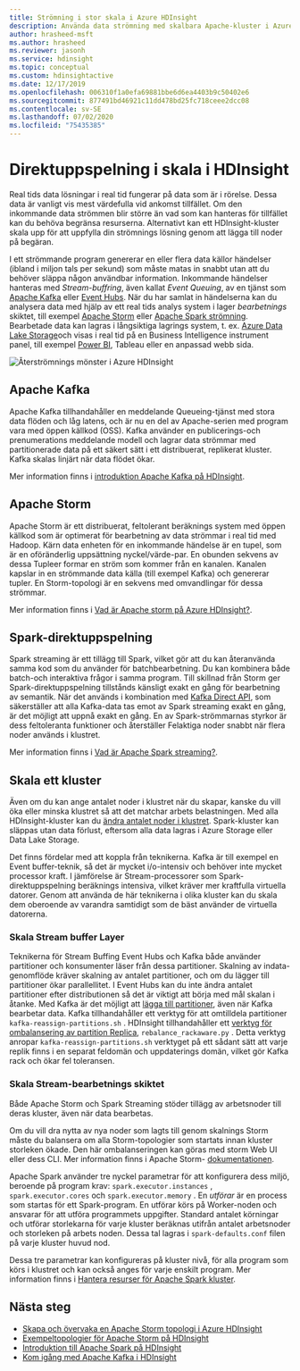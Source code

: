 ```yaml
---
title: Strömning i stor skala i Azure HDInsight
description: Använda data strömning med skalbara Apache-kluster i Azure HDInsight.
author: hrasheed-msft
ms.author: hrasheed
ms.reviewer: jasonh
ms.service: hdinsight
ms.topic: conceptual
ms.custom: hdinsightactive
ms.date: 12/17/2019
ms.openlocfilehash: 006310f1a0efa69881bbe6d6ea4403b9c50402e6
ms.sourcegitcommit: 877491bd46921c11dd478bd25fc718ceee2dcc08
ms.contentlocale: sv-SE
ms.lasthandoff: 07/02/2020
ms.locfileid: "75435385"
---
```

# <a name="streaming-at-scale-in-hdinsight"></a>Direktuppspelning i skala i HDInsight

Real tids data lösningar i real tid fungerar på data som är i rörelse. Dessa data är vanligt vis mest värdefulla vid ankomst tillfället. Om den inkommande data strömmen blir större än vad som kan hanteras för tillfället kan du behöva begränsa resurserna. Alternativt kan ett HDInsight-kluster skala upp för att uppfylla din strömnings lösning genom att lägga till noder på begäran.

I ett strömmande program genererar en eller flera data källor händelser (ibland i miljon tals per sekund) som måste matas in snabbt utan att du behöver släppa någon användbar information. Inkommande händelser hanteras med *Stream-buffring*, även kallat *Event Queuing*, av en tjänst som [Apache Kafka](kafka/apache-kafka-introduction.md) eller [Event Hubs](https://azure.microsoft.com/services/event-hubs/). När du har samlat in händelserna kan du analysera data med hjälp av ett real tids analys system i lager *bearbetnings* skiktet, till exempel [Apache Storm](storm/apache-storm-overview.md) eller [Apache Spark strömning](spark/apache-spark-streaming-overview.md). Bearbetade data kan lagras i långsiktiga lagrings system, t. ex. [Azure Data Lake Storage](https://azure.microsoft.com/services/storage/data-lake-storage/)och visas i real tid på en Business Intelligence instrument panel, till exempel [Power BI](https://powerbi.microsoft.com), Tableau eller en anpassad webb sida.

![Återströmnings mönster i Azure HDInsight](./media/hdinsight-streaming-at-scale-overview/HDInsight-streaming-patterns.png)

## <a name="apache-kafka"></a>Apache Kafka

Apache Kafka tillhandahåller en meddelande Queueing-tjänst med stora data flöden och låg latens, och är nu en del av Apache-serien med program vara med öppen källkod (OSS). Kafka använder en publicerings-och prenumerations meddelande modell och lagrar data strömmar med partitionerade data på ett säkert sätt i ett distribuerat, replikerat kluster. Kafka skalas linjärt när data flödet ökar.

Mer information finns i [introduktion Apache Kafka på HDInsight](kafka/apache-kafka-introduction.md).

## <a name="apache-storm"></a>Apache Storm

Apache Storm är ett distribuerat, feltolerant beräknings system med öppen källkod som är optimerat för bearbetning av data strömmar i real tid med Hadoop. Kärn data enheten för en inkommande händelse är en tupel, som är en oföränderlig uppsättning nyckel/värde-par. En obunden sekvens av dessa Tupleer formar en ström som kommer från en kanalen. Kanalen kapslar in en strömmande data källa (till exempel Kafka) och genererar tupler. En Storm-topologi är en sekvens med omvandlingar för dessa strömmar.

Mer information finns i [Vad är Apache storm på Azure HDInsight?](storm/apache-storm-overview.md).

## <a name="spark-streaming"></a>Spark-direktuppspelning

Spark streaming är ett tillägg till Spark, vilket gör att du kan återanvända samma kod som du använder för batchbearbetning. Du kan kombinera både batch-och interaktiva frågor i samma program. Till skillnad från Storm ger Spark-direktuppspelning tillstånds känsligt exakt en gång för bearbetning av semantik. När det används i kombination med [Kafka Direct API](https://spark.apache.org/docs/latest/streaming-kafka-integration.html), som säkerställer att alla Kafka-data tas emot av Spark streaming exakt en gång, är det möjligt att uppnå exakt en gång. En av Spark-strömmarnas styrkor är dess feltoleranta funktioner och återställer Felaktiga noder snabbt när flera noder används i klustret.

Mer information finns i [Vad är Apache Spark streaming?](hdinsight-spark-streaming-overview.md).

## <a name="scaling-a-cluster"></a>Skala ett kluster

Även om du kan ange antalet noder i klustret när du skapar, kanske du vill öka eller minska klustret så att det matchar arbets belastningen. Med alla HDInsight-kluster kan du [ändra antalet noder i klustret](hdinsight-administer-use-portal-linux.md#scale-clusters). Spark-kluster kan släppas utan data förlust, eftersom alla data lagras i Azure Storage eller Data Lake Storage.

Det finns fördelar med att koppla från teknikerna. Kafka är till exempel en Event buffer-teknik, så det är mycket i/o-intensiv och behöver inte mycket processor kraft. I jämförelse är Stream-processorer som Spark-direktuppspelning beräknings intensiva, vilket kräver mer kraftfulla virtuella datorer. Genom att använda de här teknikerna i olika kluster kan du skala dem oberoende av varandra samtidigt som de bäst använder de virtuella datorerna.

### <a name="scale-the-stream-buffering-layer"></a>Skala Stream buffer Layer

Teknikerna för Stream Buffing Event Hubs och Kafka både använder partitioner och konsumenter läser från dessa partitioner. Skalning av indata-genomflöde kräver skalning av antalet partitioner, och om du lägger till partitioner ökar parallellitet. I Event Hubs kan du inte ändra antalet partitioner efter distributionen så det är viktigt att börja med mål skalan i åtanke. Med Kafka är det möjligt att [lägga till partitioner](https://kafka.apache.org/documentation.html#basic_ops_cluster_expansion), även när Kafka bearbetar data. Kafka tillhandahåller ett verktyg för att omtilldela partitioner `kafka-reassign-partitions.sh` . HDInsight tillhandahåller ett [verktyg för ombalansering av partition Replica](https://github.com/hdinsight/hdinsight-kafka-tools), `rebalance_rackaware.py` . Detta verktyg anropar `kafka-reassign-partitions.sh` verktyget på ett sådant sätt att varje replik finns i en separat feldomän och uppdaterings domän, vilket gör Kafka rack och ökar fel toleransen.

### <a name="scale-the-stream-processing-layer"></a>Skala Stream-bearbetnings skiktet

Både Apache Storm och Spark Streaming stöder tillägg av arbetsnoder till deras kluster, även när data bearbetas.

Om du vill dra nytta av nya noder som lagts till genom skalnings Storm måste du balansera om alla Storm-topologier som startats innan kluster storleken ökade. Den här ombalanseringen kan göras med storm Web UI eller dess CLI. Mer information finns i Apache Storm- [dokumentationen](https://storm.apache.org/documentation/Understanding-the-parallelism-of-a-Storm-topology.html).

Apache Spark använder tre nyckel parametrar för att konfigurera dess miljö, beroende på program krav: `spark.executor.instances` , `spark.executor.cores` och `spark.executor.memory` . En *utförar* är en process som startas för ett Spark-program. En utförar körs på Worker-noden och ansvarar för att utföra programmets uppgifter. Standard antalet körningar och utförar storlekarna för varje kluster beräknas utifrån antalet arbetsnoder och storleken på arbets noden. Dessa tal lagras i `spark-defaults.conf` filen på varje kluster huvud nod.

Dessa tre parametrar kan konfigureras på kluster nivå, för alla program som körs i klustret och kan också anges för varje enskilt program. Mer information finns i [Hantera resurser för Apache Spark kluster](spark/apache-spark-resource-manager.md).

## <a name="next-steps"></a>Nästa steg

* [Skapa och övervaka en Apache Storm topologi i Azure HDInsight](storm/apache-storm-quickstart.md)
* [Exempeltopologier för Apache Storm på HDInsight](storm/apache-storm-example-topology.md)
* [Introduktion till Apache Spark på HDInsight](spark/apache-spark-overview.md)
* [Kom igång med Apache Kafka i HDInsight](kafka/apache-kafka-get-started.md)
